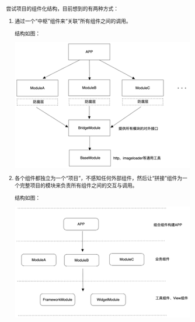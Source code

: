 尝试项目的组件化结构，目前想到的有两种方式：

1. 通过一个“中枢”组件来“关联”所有组件之间的调用。

   结构如图：

   ![组件化结构-1](image/组件化结构-1.png)

   

2. 各个组件都独立为一个“项目”，不感知任何外部组件，然后让“拼接”组件为一个完整项目的模块来负责所有组件之间的交互与调用。

   结构如图：
   
   ![组件化结构-2](image/组件化结构-2.png)
